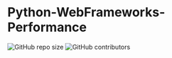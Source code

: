 # Python-WebFrameworks-Performance

<p>
<img alt="GitHub repo size" src="https://img.shields.io/github/repo-size/alisharify7/Python-WebFrameworks-Performance">
<img alt="GitHub contributors" src="https://img.shields.io/github/contributors/alisharify7/Python-WebFrameworks-Performance">
</p>
